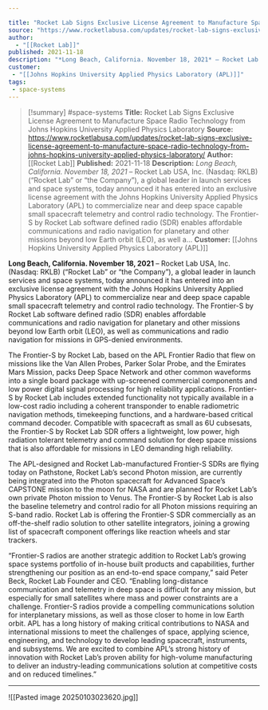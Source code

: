 ```yaml
---

title: "Rocket Lab Signs Exclusive License Agreement to Manufacture Space Radio Technology from Johns Hopkins University Applied Physics Laboratory "
source: "https://www.rocketlabusa.com/updates/rocket-lab-signs-exclusive-license-agreement-to-manufacture-space-radio-technology-from-johns-hopkins-university-applied-physics-laboratory/"
author:
  - "[[Rocket Lab]]"
published: 2021-11-18
description: "*Long Beach, California. November 18, 2021* – Rocket Lab USA, Inc. (Nasdaq: RKLB) (“Rocket Lab” or “the Company”), a global leader in launch services and space systems, today announced it has entered into an exclusive license agreement with the Johns Hopkins University Applied Physics Laboratory (APL) to commercialize near and deep space capable small spacecraft telemetry and control radio technology. The Frontier-S by Rocket Lab software defined radio (SDR) enables affordable communications and radio navigation for planetary and other missions beyond low Earth orbit (LEO), as well a..."
customer:
 - "[[Johns Hopkins University Applied Physics Laboratory (APL)]]"
tags:
 - space-systems
---
```

>[!summary]
#space-systems
**Title:** Rocket Lab Signs Exclusive License Agreement to Manufacture Space Radio Technology from Johns Hopkins University Applied Physics Laboratory 
**Source:** https://www.rocketlabusa.com/updates/rocket-lab-signs-exclusive-license-agreement-to-manufacture-space-radio-technology-from-johns-hopkins-university-applied-physics-laboratory/
**Author:** [[Rocket Lab]]
**Published:** 2021-11-18
**Description:** *Long Beach, California. November 18, 2021* – Rocket Lab USA, Inc. (Nasdaq: RKLB) (“Rocket Lab” or “the Company”), a global leader in launch services and space systems, today announced it has entered into an exclusive license agreement with the Johns Hopkins University Applied Physics Laboratory (APL) to commercialize near and deep space capable small spacecraft telemetry and control radio technology. The Frontier-S by Rocket Lab software defined radio (SDR) enables affordable communications and radio navigation for planetary and other missions beyond low Earth orbit (LEO), as well a...
**Customer:** [[Johns Hopkins University Applied Physics Laboratory (APL)]]

**Long Beach, California. November 18, 2021** – Rocket Lab USA, Inc. (Nasdaq: RKLB) (“Rocket Lab” or “the Company”), a global leader in launch services and space systems, today announced it has entered into an exclusive license agreement with the Johns Hopkins University Applied Physics Laboratory (APL) to commercialize near and deep space capable small spacecraft telemetry and control radio technology. The Frontier-S by Rocket Lab software defined radio (SDR) enables affordable communications and radio navigation for planetary and other missions beyond low Earth orbit (LEO), as well as communications and radio navigation for missions in GPS-denied environments.

The Frontier-S by Rocket Lab, based on the APL Frontier Radio that flew on missions like the Van Allen Probes, Parker Solar Probe, and the Emirates Mars Mission, packs Deep Space Network and other common waveforms into a single board package with up-screened commercial components and low power digital signal processing for high reliability applications. Frontier-S by Rocket Lab includes extended functionality not typically available in a low-cost radio including a coherent transponder to enable radiometric navigation methods, timekeeping functions, and a hardware-based critical command decoder. Compatible with spacecraft as small as 6U cubsesats, the Frontier-S by Rocket Lab SDR offers a lightweight, low power, high radiation tolerant telemetry and command solution for deep space missions that is also affordable for missions in LEO demanding high reliability.

The APL-designed and Rocket Lab-manufactured Frontier-S SDRs are flying today on Pathstone, Rocket Lab’s second Photon mission, are currently being integrated into the Photon spacecraft for Advanced Space’s CAPSTONE mission to the moon for NASA and are planned for Rocket Lab’s own private Photon mission to Venus. The Frontier-S by Rocket Lab is also the baseline telemetry and control radio for all Photon missions requiring an S-band radio. Rocket Lab is offering the Frontier-S SDR commercially as an off-the-shelf radio solution to other satellite integrators, joining a growing list of spacecraft component offerings like reaction wheels and star trackers.

“Frontier-S radios are another strategic addition to Rocket Lab’s growing space systems portfolio of in-house built products and capabilities, further strengthening our position as an end-to-end space company,” said Peter Beck, Rocket Lab Founder and CEO. “Enabling long-distance communication and telemetry in deep space is difficult for any mission, but especially for small satellites where mass and power constraints are a challenge. Frontier-S radios provide a compelling communications solution for interplanetary missions, as well as those closer to home in low Earth orbit. APL has a long history of making critical contributions to NASA and international missions to meet the challenges of space, applying science, engineering, and technology to develop leading spacecraft, instruments, and subsystems. We are excited to combine APL’s strong history of innovation with Rocket Lab’s proven ability for high-volume manufacturing to deliver an industry-leading communications solution at competitive costs and on reduced timelines.”

---

![[Pasted image 20250103023620.jpg]]